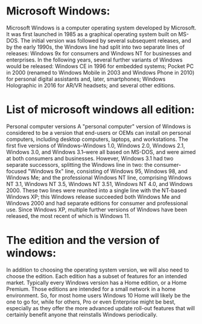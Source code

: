 # Microsoft Windows:
Microsoft Windows is a computer operating system developed by Microsoft. It was first launched in 1985 as a graphical operating system built on MS-DOS. The initial version was followed by several subsequent releases, and by the early 1990s, the Windows line had split into two separate lines of releases: Windows 9x for consumers and Windows NT for businesses and enterprises. In the following years, several further variants of Windows would be released: Windows CE in 1996 for embedded systems; Pocket PC in 2000 (renamed to Windows Mobile in 2003 and Windows Phone in 2010) for personal digital assistants and, later, smartphones; Windows Holographic in 2016 for AR/VR headsets; and several other editions.

# List of microsoft windows all edition:
Personal computer versions
A "personal computer" version of Windows is considered to be a version that end-users or OEMs can install on personal computers, including desktop computers, laptops, and workstations.
The first five versions of Windows–Windows 1.0, Windows 2.0, Windows 2.1, Windows 3.0, and Windows 3.1–were all based on MS-DOS, and were aimed at both consumers and businesses. However, Windows 3.1 had two separate successors, splitting the Windows line in two: the consumer-focused "Windows 9x" line, consisting of Windows 95, Windows 98, and Windows Me; and the professional Windows NT line, comprising Windows NT 3.1, Windows NT 3.5, Windows NT 3.51, Windows NT 4.0, and Windows 2000. These two lines were reunited into a single line with the NT-based Windows XP; this Windows release succeeded both Windows Me and Windows 2000 and had separate editions for consumer and professional use. Since Windows XP, multiple further versions of Windows have been released, the most recent of which is Windows 11.

# The edition and the version of windows:
In addition to choosing the operating system version, we will also need to choose the edition. Each edition has a subset of features for an intended market. Typically every Windows version has a Home edition, or a Home Premium. Those editions are intended for a small network in a home environment.
So, for most home users Windows 10 Home will likely be the one to go for, while for others, Pro or even Enterprise might be best, especially as they offer the more advanced update roll-out features that will certainly benefit anyone that reinstalls Windows periodically.


